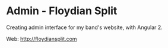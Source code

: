 # Admin - Floydian Split

Creating admin interface for my band's website, with Angular 2.

Web: http://floydiansplit.com
